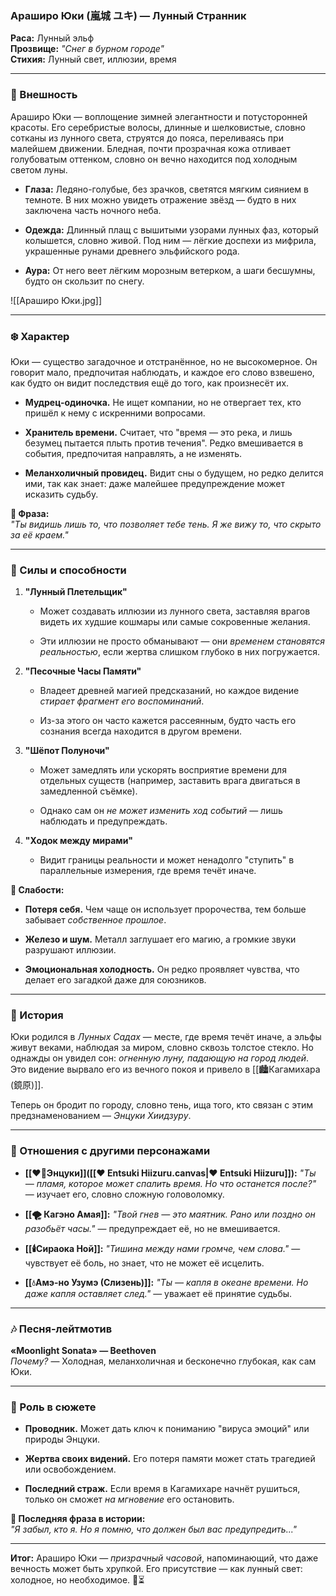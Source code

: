 ### **Араширо Юки (嵐城 ユキ) — Лунный Странник**

**Раса:** Лунный эльф  
**Прозвище:** _"Снег в бурном городе"_  
**Стихия:** Лунный свет, иллюзии, время

---

### **🌙 Внешность**

Араширо Юки — воплощение зимней элегантности и потусторонней красоты. Его серебристые волосы, длинные и шелковистые, словно сотканы из лунного света, струятся до пояса, переливаясь при малейшем движении. Бледная, почти прозрачная кожа отливает голубоватым оттенком, словно он вечно находится под холодным светом луны.

- **Глаза:** Ледяно-голубые, без зрачков, светятся мягким сиянием в темноте. В них можно увидеть отражение звёзд — будто в них заключена часть ночного неба.
    
- **Одежда:** Длинный плащ с вышитыми узорами лунных фаз, который колышется, словно живой. Под ним — лёгкие доспехи из мифрила, украшенные рунами древнего эльфийского рода.
    
- **Аура:** От него веет лёгким морозным ветерком, а шаги бесшумны, будто он скользит по снегу.
    

![[Араширо Юки.jpg]]

---

### **❄️ Характер**

Юки — существо загадочное и отстранённое, но не высокомерное. Он говорит мало, предпочитая наблюдать, и каждое его слово взвешено, как будто он видит последствия ещё до того, как произнесёт их.

- **Мудрец-одиночка.** Не ищет компании, но не отвергает тех, кто пришёл к нему с искренними вопросами.
    
- **Хранитель времени.** Считает, что "время — это река, и лишь безумец пытается плыть против течения". Редко вмешивается в события, предпочитая направлять, а не изменять.
    
- **Меланхоличный провидец.** Видит сны о будущем, но редко делится ими, так как знает: даже малейшее предупреждение может исказить судьбу.
    

**🔹 Фраза:**  
_"Ты видишь лишь то, что позволяет тебе тень. Я же вижу то, что скрыто за её краем."_

---

### **🌌 Силы и способности**

1. **"Лунный Плетельщик"**
    
    - Может создавать иллюзии из лунного света, заставляя врагов видеть их худшие кошмары или самые сокровенные желания.
        
    - Эти иллюзии не просто обманывают — они _временем становятся реальностью_, если жертва слишком глубоко в них погружается.
        
2. **"Песочные Часы Памяти"**
    
    - Владеет древней магией предсказаний, но каждое видение _стирает фрагмент его воспоминаний_.
        
    - Из-за этого он часто кажется рассеянным, будто часть его сознания всегда находится в другом времени.
        
3. **"Шёпот Полуночи"**
    
    - Может замедлять или ускорять восприятие времени для отдельных существ (например, заставить врага двигаться в замедленной съёмке).
        
    - Однако сам он _не может изменить ход событий_ — лишь наблюдать и предупреждать.
        
4. **"Ходок между мирами"**
    
    - Видит границы реальности и может ненадолго "ступить" в параллельные измерения, где время течёт иначе.
        

**🔹 Слабости:**

- **Потеря себя.** Чем чаще он использует пророчества, тем больше забывает _собственное прошлое_.
    
- **Железо и шум.** Металл заглушает его магию, а громкие звуки разрушают иллюзии.
    
- **Эмоциональная холодность.** Он редко проявляет чувства, что делает его загадкой даже для союзников.
    

---

### **🌃 История**

Юки родился в _Лунных Садах_ — месте, где время течёт иначе, а эльфы живут веками, наблюдая за миром, словно сквозь толстое стекло. Но однажды он увидел сон: _огненную луну, падающую на город людей_. Это видение вырвало его из вечного покоя и привело в [[🏙️Кагамихара (鏡原)]].

Теперь он бродит по городу, словно тень, ища того, кто связан с этим предзнаменованием — _Энцуки Хиидзуру_.

---

### **🤝 Отношения с другими персонажами**

- **[[❤️‍🔥Энцуки]]([[❤️ Entsuki Hiizuru.canvas|❤️ Entsuki Hiizuru]]):** _"Ты — пламя, которое может спалить время. Но что останется после?"_ — изучает его, словно сложную головоломку.
    
- **[[🌪️ Кагэно Амая]]:** _"Твой гнев — это маятник. Рано или поздно он разобьёт часы."_ — предупреждает её, но не вмешивается.
    
- **[[🕯️Сираока Ной]]:** _"Тишина между нами громче, чем слова."_ — чувствует её боль, но знает, что не может её исцелить.
    
- **[[💧Амэ-но Узумэ (Слизень)]]:** _"Ты — капля в океане времени. Но даже капля оставляет след."_ — уважает её принятие судьбы.
    

---

### **🎶 Песня-лейтмотив**

**«Moonlight Sonata» — Beethoven**  
_Почему?_ — Холодная, меланхоличная и бесконечно глубокая, как сам Юки.

---

### **🌠 Роль в сюжете**

- **Проводник.** Может дать ключ к пониманию "вируса эмоций" или природы Энцуки.
    
- **Жертва своих видений.** Его потеря памяти может стать трагедией или освобождением.
    
- **Последний страж.** Если время в Кагамихаре начнёт рушиться, только он сможет _на мгновение_ его остановить.
    

**🔹 Последняя фраза в истории:**  
_"Я забыл, кто я. Но я помню, что должен был вас предупредить..."_

---

**Итог:** Араширо Юки — _призрачный часовой_, напоминающий, что даже вечность может быть хрупкой. Его присутствие — как лунный свет: холодное, но необходимое. 🌌⏳